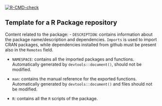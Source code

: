 
<!-- badges: start -->

[![R-CMD-check](https://github.com/caravagnalab/LineaGT/workflows/R-CMD-check/badge.svg)](https://github.com/caravagnalab/LineaGT/actions)
<!-- badges: end -->

## Template for a R Package repository

Content related to the package: - `DESCRIPTION`: contains information
about the package name/description and dependencies. `Imports` is used
to import CRAN packages, while dependencies installed from github must
be present also in the `Remotes` field.

-   `NAMESPACE`: contains all the imported packages and functions.
    Automatically generated by `devtools::document()`, should not be
    modified.

-   `man`: contains the manual reference for the exported functions.
    Automatically generated by `devtools::document()` and files should
    not be modified.

-   `R`: contains all the `R` scripts of the package.
